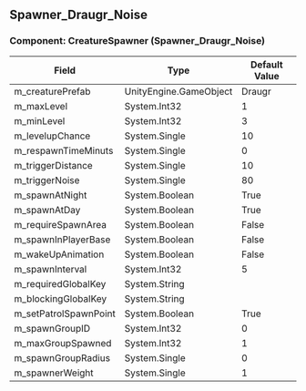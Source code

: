 ## Spawner_Draugr_Noise

### Component: CreatureSpawner (Spawner_Draugr_Noise)

|Field|Type|Default Value|
|-----|----|-------------|
|m_creaturePrefab|UnityEngine.GameObject|Draugr|
|m_maxLevel|System.Int32|1|
|m_minLevel|System.Int32|3|
|m_levelupChance|System.Single|10|
|m_respawnTimeMinuts|System.Single|0|
|m_triggerDistance|System.Single|10|
|m_triggerNoise|System.Single|80|
|m_spawnAtNight|System.Boolean|True|
|m_spawnAtDay|System.Boolean|True|
|m_requireSpawnArea|System.Boolean|False|
|m_spawnInPlayerBase|System.Boolean|False|
|m_wakeUpAnimation|System.Boolean|False|
|m_spawnInterval|System.Int32|5|
|m_requiredGlobalKey|System.String||
|m_blockingGlobalKey|System.String||
|m_setPatrolSpawnPoint|System.Boolean|True|
|m_spawnGroupID|System.Int32|0|
|m_maxGroupSpawned|System.Int32|1|
|m_spawnGroupRadius|System.Single|0|
|m_spawnerWeight|System.Single|1|

